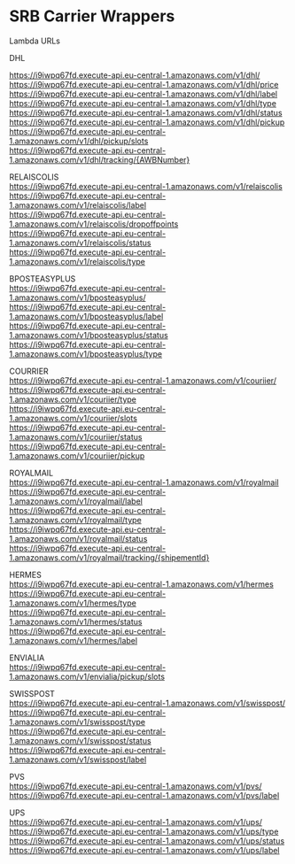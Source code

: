 # SRB Carrier Wrappers <br />

Lambda URLs


DHL <br />

https://i9iwpq67fd.execute-api.eu-central-1.amazonaws.com/v1/dhl/ <br />
https://i9iwpq67fd.execute-api.eu-central-1.amazonaws.com/v1/dhl/price <br />
https://i9iwpq67fd.execute-api.eu-central-1.amazonaws.com/v1/dhl/label <br />
https://i9iwpq67fd.execute-api.eu-central-1.amazonaws.com/v1/dhl/type <br />
https://i9iwpq67fd.execute-api.eu-central-1.amazonaws.com/v1/dhl/status <br />
https://i9iwpq67fd.execute-api.eu-central-1.amazonaws.com/v1/dhl/pickup <br />
https://i9iwpq67fd.execute-api.eu-central-1.amazonaws.com/v1/dhl/pickup/slots <br />
https://i9iwpq67fd.execute-api.eu-central-1.amazonaws.com/v1/dhl/tracking/{AWBNumber} <br />


RELAISCOLIS <br />
https://i9iwpq67fd.execute-api.eu-central-1.amazonaws.com/v1/relaiscolis <br />
https://i9iwpq67fd.execute-api.eu-central-1.amazonaws.com/v1/relaiscolis/label <br />
https://i9iwpq67fd.execute-api.eu-central-1.amazonaws.com/v1/relaiscolis/dropoffpoints  <br />
https://i9iwpq67fd.execute-api.eu-central-1.amazonaws.com/v1/relaiscolis/status <br />
https://i9iwpq67fd.execute-api.eu-central-1.amazonaws.com/v1/relaiscolis/type <br />

BPOSTEASYPLUS <br />
https://i9iwpq67fd.execute-api.eu-central-1.amazonaws.com/v1/bposteasyplus/ <br />
https://i9iwpq67fd.execute-api.eu-central-1.amazonaws.com/v1/bposteasyplus/label <br />
https://i9iwpq67fd.execute-api.eu-central-1.amazonaws.com/v1/bposteasyplus/status <br />
https://i9iwpq67fd.execute-api.eu-central-1.amazonaws.com/v1/bposteasyplus/type <br />

COURRIER <br />
https://i9iwpq67fd.execute-api.eu-central-1.amazonaws.com/v1/couriier/ <br />
https://i9iwpq67fd.execute-api.eu-central-1.amazonaws.com/v1/couriier/type <br />
https://i9iwpq67fd.execute-api.eu-central-1.amazonaws.com/v1/couriier/slots <br />
https://i9iwpq67fd.execute-api.eu-central-1.amazonaws.com/v1/couriier/status <br />
https://i9iwpq67fd.execute-api.eu-central-1.amazonaws.com/v1/couriier/pickup <br />

ROYALMAIL  <br/>
https://i9iwpq67fd.execute-api.eu-central-1.amazonaws.com/v1/royalmail   <br/>
https://i9iwpq67fd.execute-api.eu-central-1.amazonaws.com/v1/royalmail/label   <br/>
https://i9iwpq67fd.execute-api.eu-central-1.amazonaws.com/v1/royalmail/type  <br/>
https://i9iwpq67fd.execute-api.eu-central-1.amazonaws.com/v1/royalmail/status <br/>
https://i9iwpq67fd.execute-api.eu-central-1.amazonaws.com/v1/royalmail/tracking/{shipementId} <br/>

HERMES  <br/>
https://i9iwpq67fd.execute-api.eu-central-1.amazonaws.com/v1/hermes   <br/>
https://i9iwpq67fd.execute-api.eu-central-1.amazonaws.com/v1/hermes/type   <br/>
https://i9iwpq67fd.execute-api.eu-central-1.amazonaws.com/v1/hermes/status  <br/>
https://i9iwpq67fd.execute-api.eu-central-1.amazonaws.com/v1/hermes/label   <br/>

ENVIALIA  <br/>
https://i9iwpq67fd.execute-api.eu-central-1.amazonaws.com/v1/envialia/pickup/slots <br/>

SWISSPOST  <br/>
https://i9iwpq67fd.execute-api.eu-central-1.amazonaws.com/v1/swisspost/<br/>
https://i9iwpq67fd.execute-api.eu-central-1.amazonaws.com/v1/swisspost/type<br/>
https://i9iwpq67fd.execute-api.eu-central-1.amazonaws.com/v1/swisspost/status<br/>
https://i9iwpq67fd.execute-api.eu-central-1.amazonaws.com/v1/swisspost/label<br/>

PVS  <br/>
https://i9iwpq67fd.execute-api.eu-central-1.amazonaws.com/v1/pvs/<br/>
https://i9iwpq67fd.execute-api.eu-central-1.amazonaws.com/v1/pvs/label<br/>

UPS  <br/>
https://i9iwpq67fd.execute-api.eu-central-1.amazonaws.com/v1/ups/ <br/>
https://i9iwpq67fd.execute-api.eu-central-1.amazonaws.com/v1/ups/type <br/>
https://i9iwpq67fd.execute-api.eu-central-1.amazonaws.com/v1/ups/status <br/>
https://i9iwpq67fd.execute-api.eu-central-1.amazonaws.com/v1/ups/label <br/>
